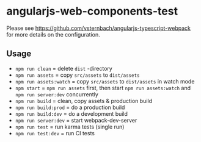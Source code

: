 # angularjs-web-components-test

Please see https://github.com/vsternbach/angularjs-typescript-webpack for more details on the configuration.

## Usage

- `npm run clean` = delete `dist` -directory
- `npm run assets` = copy `src/assets` to `dist/assets`
- `npm run assets:watch` = copy `src/assets` to `dist/assets` in watch mode
- `npm start` = `npm run assets` first, then start `npm run assets:watch` and `npm run server:dev` concurrently
- `npm run build` = clean, copy assets & production build
- `npm run build:prod` = do a production build
- `npm run build:dev` = do a development build
- `npm run server:dev` = start webpack-dev-server
- `npm run test` = run karma tests (single run)
- `npm run test:dev` = run CI tests


